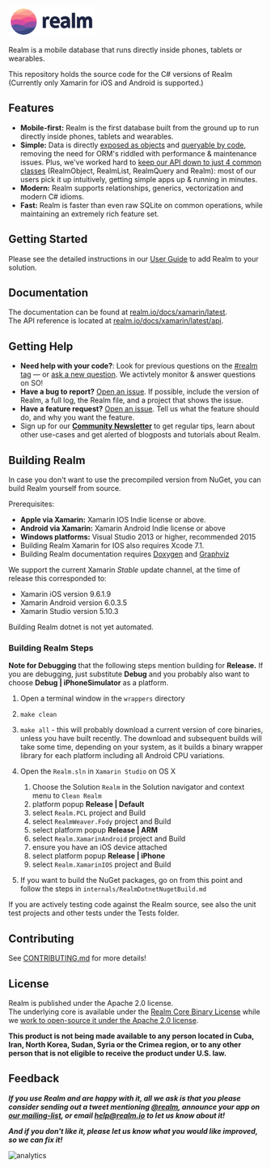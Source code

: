 ![Realm](https://github.com/realm/realm-dotnet/raw/master/logo.png)

Realm is a mobile database that runs directly inside phones, tablets or wearables.

This repository holds the source code for the C# versions of Realm (Currently only Xamarin for iOS and Android is supported.)

## Features

* **Mobile-first:** Realm is the first database built from the ground up to run directly inside phones, tablets and wearables.
* **Simple:** Data is directly [exposed as objects](https://realm.io/docs/xamarin/latest/#models) and [queryable by code](https://realm.io/docs/xamarin/latest/#queries), removing the need for ORM's riddled with performance & maintenance issues. Plus, we've worked hard to [keep our API down to just 4 common classes](https://realm.io/docs/xamarin/latest/api/) (RealmObject, RealmList, RealmQuery and Realm): most of our users pick it up intuitively, getting simple apps up & running in minutes.
* **Modern:** Realm supports relationships, generics, vectorization and modern C# idioms.
* **Fast:** Realm is faster than even raw SQLite on common operations, while maintaining an extremely rich feature set.

## Getting Started

Please see the detailed instructions in our [User Guide](https://realm.io/docs/xamarin/latest/#installation) to add Realm to your solution.

## Documentation

The documentation can be found at [realm.io/docs/xamarin/latest](https://realm.io/docs/xamarin/latest).  
The API reference is located at [realm.io/docs/xamarin/latest/api](https://realm.io/docs/xamarin/latest/api).

## Getting Help

- **Need help with your code?**: Look for previous questions on the  [#realm tag](https://stackoverflow.com/questions/tagged/realm?sort=newest) — or [ask a new question](https://stackoverflow.com/questions/ask?tags=realm). We activtely monitor & answer questions on SO!
- **Have a bug to report?** [Open an issue](https://github.com/realm/realm-dotnet/issues/new). If possible, include the version of Realm, a full log, the Realm file, and a project that shows the issue.
- **Have a feature request?** [Open an issue](https://github.com/realm/realm-dotnet/issues/new). Tell us what the feature should do, and why you want the feature.
- Sign up for our [**Community Newsletter**](http://eepurl.com/VEKCn) to get regular tips, learn about other use-cases and get alerted of blogposts and tutorials about Realm.

## Building Realm

In case you don't want to use the precompiled version from NuGet, you can build Realm yourself from source.

Prerequisites:

* **Apple via Xamarin:** Xamarin IOS Indie license or above. 
* **Android via Xamarin:** Xamarin Android Indie license or above
* **Windows platforms:** Visual Studio 2013 or higher, recommended 2015
* Building Realm Xamarin for IOS also requires Xcode 7.1.
* Building Realm documentation requires [Doxygen](http:/www.doxygen.org) and [Graphviz](http://www.graphviz.org)


We support the current Xamarin _Stable_ update channel, at the time of release this corresponded to:

* Xamarin iOS version 9.6.1.9
* Xamarin Android version 6.0.3.5
* Xamarin Studio version 5.10.3

Building Realm dotnet is not yet automated.

### Building Realm Steps

**Note for Debugging** that the following steps mention building for **Release.** If you are debugging, just substitute **Debug** and you probably also want to choose **Debug | iPhoneSimulator** as a platform.

1. Open a terminal window in the `wrappers` directory
1. `make clean`
1. `make all` - this will probably download a current version of core binaries, unless you have built recently. The download and subsequent builds will take some time, depending on your system, as it builds a binary wrapper library for each platform including all Android CPU variations.
1. Open the `Realm.sln` in `Xamarin Studio` on OS X 
    1. Choose the Solution `Realm` in the Solution navigator and context menu to `Clean Realm`
    1. platform popup **Release | Default**
    1. select `Realm.PCL` project and Build
    1. select `RealmWeaver.Fody` project and Build
    1. select platform popup **Release | ARM**
    1. select `Realm.XamarinAndroid` project and Build
    1. ensure you have an iOS device attached
    1. select platform popup **Release | iPhone**
    1. select `Realm.XamarinIOS` project and Build
    
1. If you want to build the NuGet packages, go on from this point and follow the steps in  `internals/RealmDotnetNugetBuild.md`

If you are actively testing code against the Realm source, see also the unit test projects and other tests under the Tests folder.

## Contributing

See [CONTRIBUTING.md](CONTRIBUTING.md) for more details!

## License

Realm is published under the Apache 2.0 license.  
The underlying core is available under the [Realm Core Binary License](https://github.com/realm/realm-dotnet/blob/master/LICENSE#L210-L243) while we [work to open-source it under the Apache 2.0 license](https://realm.io/docs/xamarin/latest/#faq).

**This product is not being made available to any person located in Cuba, Iran,
North Korea, Sudan, Syria or the Crimea region, or to any other person that is
not eligible to receive the product under U.S. law.**

## Feedback

**_If you use Realm and are happy with it, all we ask is that you please consider sending out a tweet mentioning [@realm](https://twitter.com/realm), announce your app on [our mailing-list](https://groups.google.com/forum/#!forum/realm-dotnet), or email [help@realm.io](mailto:help@realm.io) to let us know about it!_**

**_And if you don't like it, please let us know what you would like improved, so we can fix it!_**

![analytics](https://ga-beacon.appspot.com/UA-50247013-2/realm-dotnet/README?pixel)